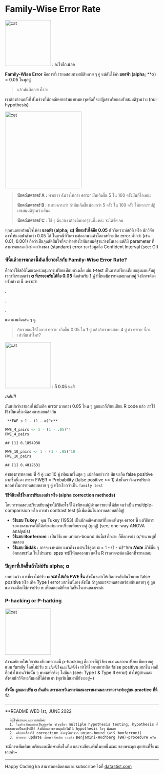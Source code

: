 # Family-Wise Error Rate


<img src="https://github.com/amaiesc/study_r/blob/master/pics/cat_meditate.png?raw=true" alt="cat" style="width:150;height:150px;">  
: อะไรอีกเน้ออ


**Family-Wise Error** คือการที่เราทดสอบทางสถิติหลาย ๆ คู่ แต่ดันใช้ค่า **แอลฟ่า (alpha;** **α) = 0.05 ในทุกคู่

> แล้วมันผิดอย่างไรอ่ะ

เราต้องย้อนกลับไปในช่วงที่นักคณิตศาตร์พยายามหาจุดตัดที่จะปฎิเสธหรือยอมรับสมมติฐานว่าง (null hypothesis)

<img src="https://github.com/amaiesc/study_r/blob/master/pics/P-2.png?raw=true" alt="cat" style="width:250;height:250px;">

> **นักคณิตศาสตร์ A :** พวกเรา ฉันว่าให้การ error มันเกิดขึ้น 5 ใน 100
> ครั้งมันก็โอเคนะ
>
> **นักคณิตศาสตร์ B :** หมายความว่า ถ้ามันเกิดขึ้นน้อยกว่า 5 ครั้ง ใน
> 100 ครั้ง ให้พวกเราปฎิเสธสมมติฐานว่างสินะ
>
> **นักคณิตศาสตร์ C** : ใช่ ๆ ฉันว่าเราต้องมีมาตรฐานนี้แหละ จะได้ชัดเจน
> 

ทุกคนเลยพร้อมใจให้ค่า **แอลฟ่า (alpha;** **α) ที่ยอมรับได้คือ 0.05** นักวิเคราะห์สถิติ หรือ นักวิจัยอาจให้แอลฟ่าต่ำกว่า 0.05 ได้
ในกรณีที่วิเคราะห์ออกมาแล้วโอกาสที่จะเกิด error ต่ำกว่า (เช่น 0.01, 0.001) ถือว่าเป็นจุดตัดสินใจที่จะทำอย่างไรกับสมมติฐานว่างนั่นเอง แต่ก็มี parameter ที่สามารถแสดงถึงช่วงกว้างของ (standard) error ของข้อมูลคือ Confident Interval (see: CI)


### ทีนี้แล้วการตกลงนี้มันเกี่ยวอะไรกับ Family-Wise Error Rate?

คือการใช้สถิติโดยเฉพาะกลุ่มการเปรียบเทียบค่าเฉลี่ย เช่น t-test เป็นการเปรียบเทียบกลุ่มแบบจับคู่ เวลาที่เราบอกว่า **α ที่เรายอมรับได้คือ 0.05** คือสำหรับ 1 คู่ ทีนี้พอมีการทดสอบหลายคู่ จึงมีการต้องปรับค่า α
นี้ เพราะว่า

.

.

.

แมวชวนคิดเล่น ๆ ดู

> ถ้าเรายอมให้โอกาส error เกิดขึ้น 0.05 ใน 1 คู่ แล้วถ้าเราทดสอบ 4 คู่
> ค่า error นี้จะเท่ากับเท่าไหร่?

<img src="https://github.com/amaiesc/study_r/blob/master/pics/cat_meditate.png?raw=true" alt="cat" style="width:150;height:150px;">  
: ก็ 0.05 น่ะสิ

*ผิด!!!!!*

มันแปลว่าเรายอมให้มันเกิด error มากกว่า 0.05 ไหน ๆ ลูกแมวก็เรียนเขียน R code แล้ว เราใช้ R เป็นเครื่องคิดสมการเลยแล้วกัน

     **FWE ≤ 1 – (1 – α)^c**

``` r
FWE_4_pairs <- 1 - (1 - .05)^4
FWE_4_pairs
```


    ## [1] 0.1854938

``` r
FWE_10_pairs <- 1 - (1 - .05)^10
FWE_10_pairs
```


    ## [1] 0.4012631


ค่าของการทดสอบ ที่ 4 คู่ และ 10 คู่ เฟ้อมากขึ้นสุด ๆ แปลอีกอย่างว่า มันจะเกิด false positive มากขึ้นนี่เอง เพราะ FWER = Probability (false positive >= 1) ดังนั้นเราจึงควรปรับค่าแอลฟ่าในการทดสอบหลาย ๆ คู่ หรือเรียกว่าเป็น `family test`

**วิธีที่นิยมใช้ในการปรับแอลฟ่า หรือ (alpha correction methods)**

โดยการทดสอบเปรียบเทียบคู่จะใช้วิธีอะไรก็ได้ เพียงแต่ผู้อ่านควรแยกให้ชัดเจนว่าเป็น multiple-comparision หรือ การทำ contrast test (มีเพิ่มเติมในการทดสอบสถิติคู่)

-   **วิธีแบบ Tukey** : คุณ Tukey (1953) เป็นนักคณิตศาสตร์ที่มองเห็นจุด
    error นี้ แต่วิธีการของเขาสามารถใช้ได้เพียงกับการเปรียบเทียบรายคู่
    (ทุกคู่) (see; one-way ANOVA analysis)
-   **วิธีแบบ Bonferroni** : เป็นวิธีแบบ union-bound อันนี้เข้าใจง่าย ก็คือการนำ
    α/จำนวนคู่ที่ทดสอบ
-   **วิธีแบบ Šidák :** อาจจะงงหน่อย แมวก็งง แต่จะใช้สูตร α = 1 - (1 -
    α)^1/m
    ***Note*** มีวิธีอื่น ๆ อีกหลายชนิด ในโปรแกรม spss จะมีให้กดออกมา
    แต่ใน R เราอาจจะต้องเลือกที่จะทดสอบ


### ปัญหาที่เกิดขึ้นถ้าไม่ปรับ **alpha; α**

ทบทวนว่า การที่เราไม่ปรับ **α จะทำให้เกิด FWE ขึ้น** ดังนั้นจะทำให้เกิดการตัดสินใจแบบ false positive หรือ เกิด Type I error มากขึ้นนี่เอง ดังนั้น ถ้าลูกแมวจะทดสอบพร้อมกันหลายๆ คู่ ลูกแมวจงเลือกใช้การปรับ α เพื่อลดอคติที่จะเกิดขึ้นในงานของเราค่ะ

### P-hacking or P-harking

<img src="https://github.com/amaiesc/study_r/blob/master/pics/P.png?raw=true" alt="cat" style="width:150;height:150px;">


ถ้าจะอธิบายให้เกี่ยวข้องกับบทความนี้ p-hacking คือการที่ผู้วิจัยรายงานผลการเปรียบเทียบรายคู่แบบ family โดยไม่ปรับ α *ทั้งตั้งใจและไม่ตั้งใจ* ทำให้โอกาสการเกิด false positive มากขึ้น ผลก็คือทำให้งานวิจัยนั้น ๆ พบผลที่จริงๆ ไม่มีผล (see: Type I & Type II error) ทำให้ผู้อ่านและสังคมนักวิจัยงงกับผลที่ได้อ่านมา (ทุกวันนี้แมวก็ยังงงอยู่~)


#### ดังนั้น ลูกแมวปรับ **α กันเถิด เพราะการวิเคราะห์ผลและรายงานผล เราควรจะทำอยู่บน practice ที่ดีน้า**

--------------
**README WED 1st, JUNE 2022

      มีผู้ใจดีเสนอแนะมาตามนี้ค่ะ
      1. ในส่วนที่ทดสอบเป็นคู่ๆครับ จริงๆเรื่อง multiple hypothesis testing, hypothesis ที่ทดสอบจะเป็นอะไรก็ได้ สิ่งที่ต้องการควบคุมคือไม่ให้ hypothesis ใดๆ ผิดเลย 
      2. อธิบายเรื่องวิธี correction ต่างๆว่ามาจาก union-bound (กรณี bonferroni) 
      3. ถ้าอยาก update เนื้อหาเพิ่มเติม แนะนำ Benjamini-Hochberg (BH)-procedure ครับ

จะมีการเพิ่มเติมบทเรียนและศึกษาเพิ่มในทีม และจะเขียนเพิ่มในบทนี้นะคะ
ขอบพระคุณทุกท่านที่ชี้แนะเลยค่า~


______
Happy Coding ka
สามารถกดติดตามและ subscribe ได้ที่ [datastist.com](http://www.datastist.com)

